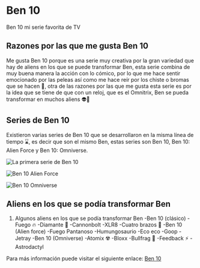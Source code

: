 # Ben 10
 Ben 10 mi serie favorita de TV
## Razones por las que me gusta Ben 10 
 Me gusta Ben 10 porque es una serie muy creativa por la gran variedad que hay de aliens en los que se puede transformar Ben, esta serie combina de muy buena manera la acción con lo cómico, por lo que me hace sentir emocionado por las peleas así como me hace reír por los chiste o bromas que se hacen 🤣, otra de las razones por las que me gusta esta serie es por la idea que se tiene de que con un reloj, que es el Omnitrix, Ben se pueda transformar en muchos aliens 👽👹

 ## Series de Ben 10
 Existieron varias series de Ben 10 que se desarrollaron en la misma línea de tiempo ⌛, es decir que son el mismo Ben, estas series son Ben 10, Ben 10: Alien Force y Ben 10: Omniverse.


![La primera serie de Ben 10](https://i.pinimg.com/originals/78/69/12/78691203b08b1e178278ac0c01dd3966.jpg)

![Ben 10 Alien Force](https://m.media-amazon.com/images/S/pv-target-images/e3a4184994bea8c0f84601ce2b4e7c1055f6e44c01704f8a213d227a990f6333.jpg)

![Ben 10 Omniverse](https://static.wikia.nocookie.net/doblaje/images/f/f2/Ben-10-omniverse.jpg/revision/latest?cb=20180902121412&path-prefix=es)

## Aliens en los que se podía transformar Ben
 1. Algunos aliens en los que se podía transformar Ben
  -Ben 10 (clásico)
   -Fuego 🔥
   -Diamante 💎
   -Cannonbolt
   -XLR8
   -Cuatro brazos 💪
  -Ben 10 (Alien force)
   -Fuego Pantanoso
   -Humungosaurio
   -Eco eco
   -Goop 
   -Jetray
  -Ben 10 (Omniverse)
   -Atomix ☢️
   -Bloxx
   -Bullfrag 🐸
   -Feedback ⚡
   -Astrodactyl



 Para más información puede visitar el siguiente enlace: [Ben 10](https://es.wikipedia.org/wiki/Ben_10) 

